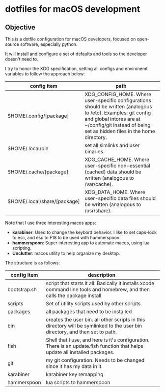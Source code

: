 dotfiles for macOS development
==============================

Objective
---------

This is a dotfile configuration for macOS developers, focused on open-source software, especially python.

It will install and configure a set of defaults and tools so the developer doesn't need to.

I try to honor the XDG specification, setting all configs and environemt variables to follow the approach below:

| config item | path |
| --- | --- |
| $HOME/.config/[package] | XDG_CONFIG_HOME. Where user-specific configurations should be written (analogous to /etc).  Examples: git config and global intores are at ~/config/git instead of being set as hidden files in the home directory. |
| $HOME/.local/bin | set all simlinks and user binaries. |
| $HOME/.cache/[package] | XDG_CACHE_HOME. Where user-specific non-essential (cached) data should be written (analogous to /var/cache). |
| $HOME/.local/share/[package] | XDG_DATA_HOME. Where user-specific data files should be written (analogous to /usr/share).|

Note that I use three interesting macos apps:
- **karabiner**: Used to change the keybord behavior. I like to set caps-lock to esc, and esc to F18 to be used with hammerspoon.
- **hammerspoon**: Super interesting app to automate macos, using lua scripting. 
- **Unclutter**: macos utility to help organize my desktop.

The structure is as follows:

| config Item | description |
| --- | --- |
| bootstrap.sh | script that starts it all. Basically it installs xcode command line tools and homebrew, and then calls the package install |
| scripts | Set of utility scripts used by other scripts. |
| packages | all packages that need to be installed |
| bin | creates the user bin. all other scripts in this directory will be symlinked to the user bin directory, and then set to path. |
| fish | Shell that I use, and here is it's configuration. There is an update.fish function that helps update all installed packages. |
| git | my git configuration. Needs to be changed since it has my data in it. |
| karabiner | karabiner key remapping |
| hammerspoon | lua scripts to hammerspoon |

